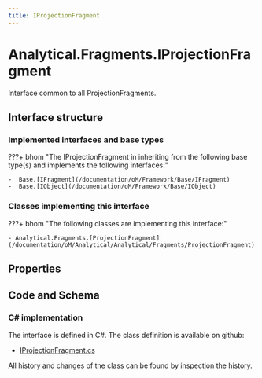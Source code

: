 ```yaml
---
title: IProjectionFragment
---
```


# Analytical.Fragments.IProjectionFragment

Interface common to all ProjectionFragments.

## Interface structure

### Implemented interfaces and base types

???+ bhom "The IProjectionFragment in inheriting from the following base type(s) and implements the following interfaces:"

    -  Base.[IFragment](/documentation/oM/Framework/Base/IFragment)
    -  Base.[IObject](/documentation/oM/Framework/Base/IObject)


### Classes implementing this interface

???+ bhom "The following classes are implementing this interface:"

    - Analytical.Fragments.[ProjectionFragment](/documentation/oM/Analytical/Analytical/Fragments/ProjectionFragment)


## Properties

## Code and Schema

### C# implementation

The interface is defined in C#. The class definition is available on github:

- [IProjectionFragment.cs](https://github.com/BHoM/BHoM/blob/develop/Analytical_oM/Fragments\IProjectionFragment.cs)

All history and changes of the class can be found by inspection the history.

